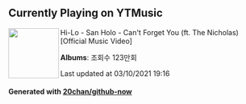 ## Currently Playing on YTMusic

[<img align="left" width="100" src="https://i.ytimg.com/vi/-9zJV2wQnD0/sddefault.jpg?sqp=-oaymwEWCJADEOEBIAQqCghqEJQEGHgg6AJIWg&rs">](https://music.youtube.com/watch?v=-9zJV2wQnD0)

Hi-Lo - San Holo - Can't Forget You (ft. The Nicholas) [Official Music Video]

**Albums**: 조회수 123만회

Last updated at 03/10/2021 19:16

#### Generated with [20chan/github-now](https://github.com/20chan/github-now)


<!--
**20chan/20chan** is a ✨ _special_ ✨ repository because its `README.md` (this file) appears on your GitHub profile.

Here are some ideas to get you started:

- 🔭 I’m currently working on ...
- 🌱 I’m currently learning ...
- 👯 I’m looking to collaborate on ...
- 🤔 I’m looking for help with ...
- 💬 Ask me about ...
- 📫 How to reach me: ...
- 😄 Pronouns: ...
- ⚡ Fun fact: ...
-->
